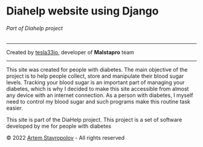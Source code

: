 # Diahelp website using Django
###### Part of Diahelp project

---

Created by [tesla33io](https://github.com/tesla33io), developer of **Malstapro** team

---

This site was created for people with diabetes. The main objective of the project is to help people collect, store and manipulate their blood sugar levels.
Tracking your blood sugar is an important part of managing your diabetes, which is why I decided to make this site accessible from almost any device with an internet connection.
As a person with diabetes, I myself need to control my blood sugar and such programs make this routine task easier.

This site is part of the DiaHelp project. This project is a set of software developed by me for people with diabetes

&copy; 2022  [Artem Stavropolov](http://stavropolov.site) - All rights reserved
